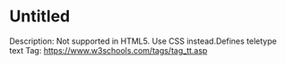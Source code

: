 # Untitled

Description: Not supported in HTML5. Use CSS instead.Defines teletype text
Tag: https://www.w3schools.com/tags/tag_tt.asp